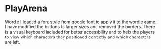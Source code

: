 # PlayArena

Wordle
I loaded a font style from google font to apply it to the wordle game. I have modified the buttons to larger sizes and removed the borders. There is a visual keyboard included for better accessbility and to help the players to view which characters they positioned correctly and which characters are left.